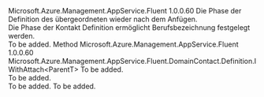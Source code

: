 <Type Name="IWithJobTitle&lt;ParentT&gt;" FullName="Microsoft.Azure.Management.AppService.Fluent.DomainContact.Definition.IWithJobTitle&lt;ParentT&gt;">
  <TypeSignature Language="C#" Value="public interface IWithJobTitle&lt;ParentT&gt;" />
  <TypeSignature Language="ILAsm" Value=".class public interface auto ansi abstract IWithJobTitle`1&lt;ParentT&gt;" />
  <TypeSignature Language="DocId" Value="T:Microsoft.Azure.Management.AppService.Fluent.DomainContact.Definition.IWithJobTitle`1" />
  <TypeSignature Language="VB.NET" Value="Public Interface IWithJobTitle(Of ParentT)" />
  <TypeSignature Language="F#" Value="type IWithJobTitle&lt;'ParentT&gt; = interface" />
  <AssemblyInfo>
    <AssemblyName>Microsoft.Azure.Management.AppService.Fluent</AssemblyName>
    <AssemblyVersion>1.0.0.60</AssemblyVersion>
  </AssemblyInfo>
  <TypeParameters>
    <TypeParameter Name="ParentT" />
  </TypeParameters>
  <Interfaces />
  <Docs>
    <typeparam name="ParentT">Die Phase der Definition des übergeordneten wieder nach dem Anfügen.</typeparam>
    <summary>
            Die Phase der Kontakt Definition ermöglicht Berufsbezeichnung festgelegt werden.
            </summary>
    <remarks>To be added.</remarks>
  </Docs>
  <Members>
    <Member MemberName="WithJobTitle">
      <MemberSignature Language="C#" Value="public Microsoft.Azure.Management.AppService.Fluent.DomainContact.Definition.IWithAttach&lt;ParentT&gt; WithJobTitle (string jobTitle);" />
      <MemberSignature Language="ILAsm" Value=".method public hidebysig newslot virtual instance class Microsoft.Azure.Management.AppService.Fluent.DomainContact.Definition.IWithAttach`1&lt;!ParentT&gt; WithJobTitle(string jobTitle) cil managed" />
      <MemberSignature Language="DocId" Value="M:Microsoft.Azure.Management.AppService.Fluent.DomainContact.Definition.IWithJobTitle`1.WithJobTitle(System.String)" />
      <MemberSignature Language="VB.NET" Value="Public Function WithJobTitle (jobTitle As String) As IWithAttach(Of ParentT)" />
      <MemberSignature Language="F#" Value="abstract member WithJobTitle : string -&gt; Microsoft.Azure.Management.AppService.Fluent.DomainContact.Definition.IWithAttach&lt;'ParentT&gt;" Usage="iWithJobTitle.WithJobTitle jobTitle" />
      <MemberType>Method</MemberType>
      <AssemblyInfo>
        <AssemblyName>Microsoft.Azure.Management.AppService.Fluent</AssemblyName>
        <AssemblyVersion>1.0.0.60</AssemblyVersion>
      </AssemblyInfo>
      <ReturnValue>
        <ReturnType>Microsoft.Azure.Management.AppService.Fluent.DomainContact.Definition.IWithAttach&lt;ParentT&gt;</ReturnType>
      </ReturnValue>
      <Parameters>
        <Parameter Name="jobTitle" Type="System.String" />
      </Parameters>
      <Docs>
        <param name="jobTitle">To be added.</param>
        <summary>To be added.</summary>
        <returns>To be added.</returns>
        <remarks>To be added.</remarks>
      </Docs>
    </Member>
  </Members>
</Type>